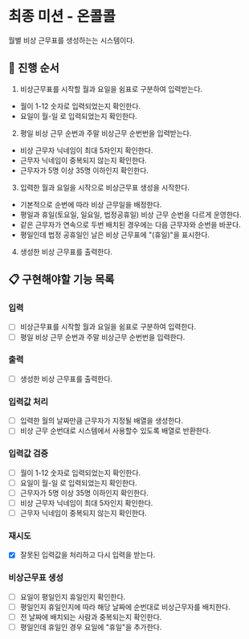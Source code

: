 # 최종 미션 - 온콜콜

월별 비상 근무표를 생성하는는 시스템이다.

## 🔄 **진행 순서**

1. 비상근무표를 시작할 월과 요일을 쉼표로 구분하여 입력받는다.

- 월이 1-12 숫자로 입력되었는지 확인한다.
- 요일이 월-일 로 입력되었는지 확인한다.

2. 평일 비상 근무 순번과 주말 비상근무 순번번을 입력받는다.

- 비상 근무자 닉네임이 최대 5자인지 확인한다.
- 근무자 닉네임이 중복되지 않는지 확인한다.
- 근무자가 5명 이상 35명 이하인지 확인한다.

3. 입력한 월과 요일을 시작으로 비상근무표 생성을 시작한다.

- 기본적으로 순번에 따라 비상 근무일을 배정한다.
- 평일과 휴일(토요일, 일요일, 법정공휴일) 비상 근무 순번을 다르게 운영한다.
- 같은 근무자가 연속으로 두번 배치된 경우에는 다음 근무자와 순번을 바꾼다.
- 평일인데 법정 공휴일인 날은 비상 근무표에 "(휴일)"을 표시한다.

4. 생성한 비상 근무표를 출력한다.

## 📋 구현해야할 기능 목록

### 입력

- [ ] 비상근무표를 시작할 월과 요일을 쉼표로 구분하여 입력한다.
- [ ] 평일 비상 근무 순번과 주말 비상근무 순번번을 입력한다.

### 출력

- [ ] 생성한 비상 근무표를 출력한다.

### 입력값 처리

- [ ] 입력한 월의 날짜만큼 근무자가 지정될 배열을 생성한다.
- [ ] 비상 근무 순번대로 시스템에서 사용할수 있도록 배열로 반환한다.

### 입력값 검증

- [ ] 월이 1-12 숫자로 입력되었는지 확인한다.
- [ ] 요일이 월-일 로 입력되었는지 확인한다.
- [ ] 근무자가 5명 이상 35명 이하인지 확인한다.
- [ ] 비상 근무자 닉네임이 최대 5자인지 확인한다.
- [ ] 근무자 닉네임이 중복되지 않는지 확인한다.

### 재시도

- [x] 잘못된 입력값을 처리하고 다시 입력을 받는다.

### 비상근무표 생성

- [ ] 요일이 평일인지 휴일인지 확인한다.
- [ ] 평일인지 휴일인지에 따라 해당 날짜에 순번대로 비상근무자를 배치한다.
- [ ] 전 날짜에 배치되는 사람과 중복되는지 확인한다.
- [ ] 평일인데 휴일인 경우 요일에 "휴일"을 추가한다.
